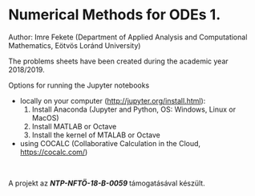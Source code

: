 # Numerical Methods for ODEs 1.

Author: Imre Fekete (Department of Applied Analysis and Computational Mathematics, Eötvös Loránd University)
<br>

The problems sheets have been created during the academic year 2018/2019.

Options for running the Jupyter notebooks
+ locally on your computer 
(http://jupyter.org/install.html):
  1) Install Anaconda (Jupyter and Python, OS: Windows, Linux or MacOS)
  2) Install MATLAB or Octave
  3) Install the kernel of MTALAB or Octave
+ using COCALC (Collaborative Calculation in the Cloud, https://cocalc.com/)
<br>

A projekt az <b><i> NTP-NFTÖ-18-B-0059 </i></b> támogatásával készült.


